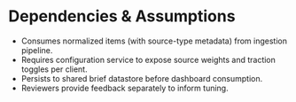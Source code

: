 # Dependencies & Assumptions
- Consumes normalized items (with source-type metadata) from ingestion pipeline.
- Requires configuration service to expose source weights and traction toggles per client.
- Persists to shared brief datastore before dashboard consumption.
- Reviewers provide feedback separately to inform tuning.
